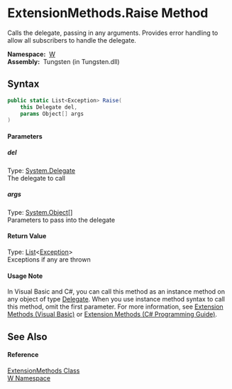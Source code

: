 ExtensionMethods.Raise Method
=============================
   Calls the delegate, passing in any arguments. Provides error handling to allow all subscribers to handle the delegate.

  **Namespace:**  [W][1]  
  **Assembly:**  Tungsten (in Tungsten.dll)

Syntax
------

```csharp
public static List<Exception> Raise(
	this Delegate del,
	params Object[] args
)
```

#### Parameters

##### *del*
Type: [System.Delegate][2]  
The delegate to call

##### *args*
Type: [System.Object][3][]  
Parameters to pass into the delegate

#### Return Value
Type: [List][4]&lt;[Exception][5]>  
Exceptions if any are thrown
#### Usage Note
In Visual Basic and C#, you can call this method as an instance method on any object of type [Delegate][2]. When you use instance method syntax to call this method, omit the first parameter. For more information, see [Extension Methods (Visual Basic)][6] or [Extension Methods (C# Programming Guide)][7].

See Also
--------

#### Reference
[ExtensionMethods Class][8]  
[W Namespace][1]  

[1]: ../README.md
[2]: http://msdn.microsoft.com/en-us/library/y22acf51
[3]: http://msdn.microsoft.com/en-us/library/e5kfa45b
[4]: http://msdn.microsoft.com/en-us/library/6sh2ey19
[5]: http://msdn.microsoft.com/en-us/library/c18k6c59
[6]: http://msdn.microsoft.com/en-us/library/bb384936.aspx
[7]: http://msdn.microsoft.com/en-us/library/bb383977.aspx
[8]: README.md